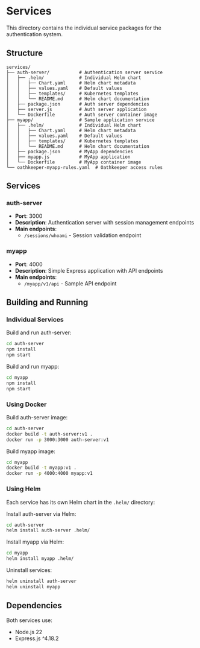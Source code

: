 # Services

This directory contains the individual service packages for the authentication system.

## Structure

```
services/
├── auth-server/           # Authentication server service
│   ├── .helm/             # Individual Helm chart
│   │   ├── Chart.yaml     # Helm chart metadata
│   │   ├── values.yaml    # Default values
│   │   ├── templates/     # Kubernetes templates
│   │   └── README.md      # Helm chart documentation
│   ├── package.json       # Auth server dependencies
│   ├── server.js          # Auth server application
│   └── Dockerfile         # Auth server container image
├── myapp/                 # Sample application service
│   ├── .helm/             # Individual Helm chart
│   │   ├── Chart.yaml     # Helm chart metadata
│   │   ├── values.yaml    # Default values
│   │   ├── templates/     # Kubernetes templates
│   │   └── README.md      # Helm chart documentation
│   ├── package.json       # MyApp dependencies
│   ├── myapp.js           # MyApp application
│   └── Dockerfile         # MyApp container image
└── oathkeeper-myapp-rules.yaml  # Oathkeeper access rules
```

## Services

### auth-server
- **Port**: 3000
- **Description**: Authentication server with session management endpoints
- **Main endpoints**:
  - `/sessions/whoami` - Session validation endpoint

### myapp
- **Port**: 4000
- **Description**: Simple Express application with API endpoints
- **Main endpoints**:
  - `/myapp/v1/api` - Sample API endpoint

## Building and Running

### Individual Services

Build and run auth-server:
```bash
cd auth-server
npm install
npm start
```

Build and run myapp:
```bash
cd myapp
npm install
npm start
```

### Using Docker

Build auth-server image:
```bash
cd auth-server
docker build -t auth-server:v1 .
docker run -p 3000:3000 auth-server:v1
```

Build myapp image:
```bash
cd myapp
docker build -t myapp:v1 .
docker run -p 4000:4000 myapp:v1
```

### Using Helm

Each service has its own Helm chart in the `.helm/` directory:

Install auth-server via Helm:
```bash
cd auth-server
helm install auth-server .helm/
```

Install myapp via Helm:
```bash
cd myapp  
helm install myapp .helm/
```

Uninstall services:
```bash
helm uninstall auth-server
helm uninstall myapp
```

## Dependencies

Both services use:
- Node.js 22
- Express.js ^4.18.2
